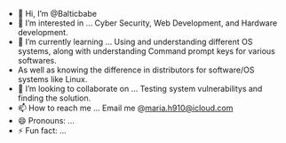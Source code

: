 - 👋 Hi, I’m @Balticbabe
- 👀 I’m interested in ... Cyber Security, Web Development, and Hardware development. 
- 🌱 I’m currently learning ... Using and understanding different OS systems, along with understanding Command prompt keys for various softwares.
- As well as knowing the difference in distributors for software/OS systems like Linux. 
- 💞️ I’m looking to collaborate on ... Testing system vulnerabilitys and finding the solution. 
- 📫 How to reach me ... Email me @maria.h910@icloud.com
- 😄 Pronouns: ...
- ⚡ Fun fact: ...

<!---
Balticbabe/Balticbabe is a ✨ special ✨ repository because its `README.md` (this file) appears on your GitHub profile.
You can click the Preview link to take a look at your changes.
--->
